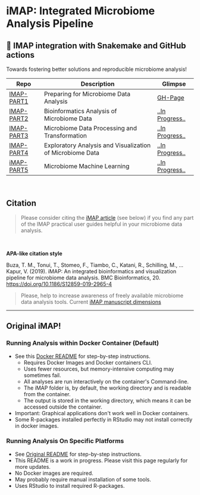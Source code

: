 # iMAP: Integrated Microbiome Analysis Pipeline

## :tada: IMAP integration with Snakemake and GitHub actions
Towards fostering better solutions and reproducible microbiome analysis!

| Repo | Description | Glimpse |
|-------------------------|---------------------------------------------------|-----------------|
| [IMAP-PART1](https://github.com/tmbuza/imap-requirements/) | Preparing for Microbiome Data Analysis | [GH-Page](https://tmbuza.github.io/imap-requirements/) |
| [IMAP-PART2](https://github.com/tmbuza/imap-bioinformatics/) | Bioinformatics Analysis of Microbiome Data | [..In Progress..](https://tmbuza.github.io/imap-bioinformatics/) |
| [IMAP-PART3](https://github.com/tmbuza/imap-data-transformation/) | Microbiome Data Processing and Transformation | [..In Progress..](https://tmbuza.github.io/imap-data-transformation/) |
| [IMAP-PART4](https://github.com/tmbuza/exploratory-analysis/) | Exploratory Analysis and Visualization of Microbiome Data | [..In Progress..](https://tmbuza.github.io/imap-exploratory-analysis/) |
| [iMAP-PART5](https://github.com/tmbuza/imap-machine-learning/) | Microbiome Machine Learning | [..In Progress..](https://tmbuza.github.io/imap-machine-learning/) |

<br>

## Citation
> Please consider citing the [iMAP article](https://rdcu.be/b5iVj) (see below) if you find any part of the IMAP practical user guides helpful in your microbiome data analysis.

<br>

**APA-like citation style**

Buza, T. M., Tonui, T., Stomeo, F., Tiambo, C., Katani, R., Schilling, M., … Kapur, V. (2019). iMAP: An integrated bioinformatics and visualization pipeline for microbiome data analysis. BMC Bioinformatics, 20. https://doi.org/10.1186/S12859-019-2965-4

> Please, help to increase awareness of freely available microbiome data analysis tools.
Current [iMAP manuscript dimensions](https://badge.dimensions.ai/details/id/pub.1117740326)


<hr>


## Original iMAP!

### Running Analysis within Docker Container (Default)
* See this [Docker README](https://github.com/tmbuza/iMAP/blob/master/README0.md) for step-by-step instructions.
	* Requires Docker Images and Docker containers CLI.
	* Uses fewer resources, but memory-intensive computing may sometimes fail.
	* All analyses are run interactively on the container's Command-line.
	* The iMAP folder is, by default, the working directory and is readable from the container.
	* The output is stored in the working directory, which means it can be accessed outside the container.
* Important: Graphical applications don't work well in Docker containers. 
* Some R-packages installed perfectly in RStudio may not install correctly in docker images.


### Running Analysis On Specific Platforms
* See [Original README](https://github.com/tmbuza/iMAP/blob/master/_README.md) for step-by-step instructions.
* This README is a work in progress. Please visit this page regularly for more updates.
* No Docker images are required.
* May probably require manual installation of some tools.
* Uses RStudio to install required R-packages.


